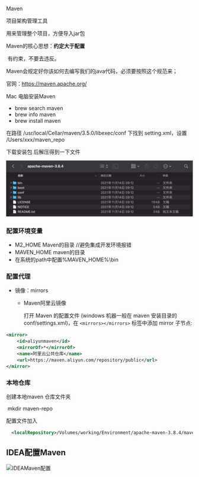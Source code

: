 Maven

项目架构管理工具

用来管理整个项目，方便导入jar包

Maven的核心思想：**约定大于配置**

​	有约束，不要去违反。

Maven会规定好你该如何去编写我们的java代码，必须要按照这个规范来；



官网：https://maven.apache.org/

Mac 电脑安装Maven

- brew search maven
- brew info maven
- brew install maven


 在路径 /usr/local/Cellar/maven/3.5.0/libexec/conf 下找到 setting.xml，设置
 <localRepository>/Users/xxx/maven_repo</localRepository>

下载安装包 后解压得到一下文件

![maven默认目录结构](./img/maven默认目录结构.png)



### 配置环境变量

- M2_HOME	Maven的目录  //避免集成开发环境报错
- MAVEN_HOME	maven的目录
- 在系统的path中配置%MAVEN_HOME%\bin

### 配置代理

- 镜像：mirrors

  - Maven阿里云镜像

    打开 Maven 的配置文件 (windows 机器一般在 maven 安装目录的 conf/settings.xml)，在 `<mirrors></mirrors>` 标签中添加 mirror 子节点:

```xml
<mirror>
    <id>aliyunmaven</id>
    <mirrorOf>*</mirrorOf>
    <name>阿里云公共仓库</name>
    <url>https://maven.aliyun.com/repository/public</url>
</mirror>
```

### 本地仓库

创建本地maven 仓库文件夹

​	mkdir maven-repo

配置文件加入

```xml
  <localRepository>/Volumes/working/Environment/apache-maven-3.8.4/maven-repo</localRepository>
```

## IDEA配置Maven

![IDEAMaven配置](/Users/itinglight/Desktop/programming-notes/后端/Maven/img/IDEAMaven配置.png)